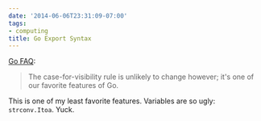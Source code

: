 ```yaml
---
date: '2014-06-06T23:31:09-07:00'
tags:
- computing
title: Go Export Syntax
---
```


[Go FAQ](https://golang.org/doc/faq):

>The case-for-visibility rule is unlikely to change however; it's one of our favorite features of Go.

This is one of my least favorite features. Variables are so ugly: `strconv.Itoa`. Yuck.
